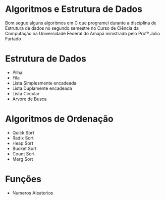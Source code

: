 # Algoritmos e Estrutura de Dados
Bom segue alguns algoritmos em C que programei durante a disciplina de Estrutura de dados no segundo semestre 
no Curso de Ciência da Computação na Universidade Federal do Amapá ministrado pelo Profº Julio Furtado

# Estrutura de Dados
- Pilha
- Fila
- Lista Simplesmente encadeada
- Lista Duplamente encadeada
- Lista Circular
- Arvore de Busca

# Algoritmos de Ordenação
- Quick Sort
- Radix Sort
- Heap Sort
- Bucket Sort
- Count Sort
- Merg Sort

# Funções
- Numeros Aleatorios
